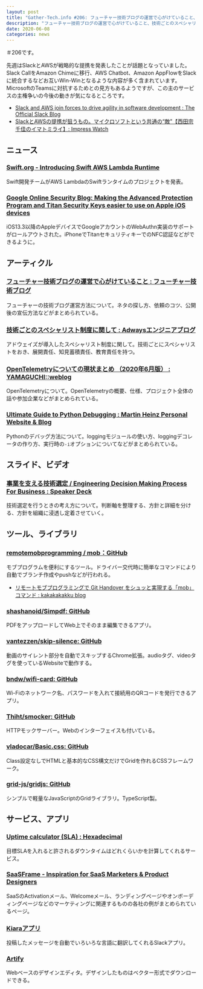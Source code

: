 ```yaml
---
layout: post
title: "Gather-Tech.info #206: フューチャー技術ブログの運営で心がけていること、技術ごとのスペシャリスト制度に関して など"
description: "フューチャー技術ブログの運営で心がけていること、技術ごとのスペシャリスト制度に関して など"
date: 2020-06-08
categories: news
---
```


＃206です。

先週はSlackとAWSが戦略的な提携を発表したことが話題となっていました。Slack CallをAmazon Chimeに移行、AWS Chatbot、Amazon AppFlowをSlackに統合するなどお互いWin-Winとなるような内容が多く含まれています。MicrosoftのTeamsに対抗するためとの見方もあるようですが、この主のサービスの主権争いの今後の動きが気になるところです。

- [Slack and AWS join forces to drive agility in software development : The Official Slack Blog](https://slackhq.com/slack-aws-drive-development-agility)
- [SlackとAWSの提携が狙うもの。マイクロソフトという共通の“敵”【西田宗千佳のイマトミライ】: Impress Watch](https://www.watch.impress.co.jp/docs/series/nishida/1257365.html)

## ニュース

### [Swift.org - Introducing Swift AWS Lambda Runtime](https://swift.org/blog/aws-lambda-runtime/)

Swift開発チームがAWS LambdaのSwiftランタイムのプロジェクトを発表。

### [Google Online Security Blog: Making the Advanced Protection Program and Titan Security Keys easier to use on Apple iOS devices](https://security.googleblog.com/2020/06/making-advanced-protection-program-and.html)

iOS13.3以降のAppleデバイスでGoogleアカウントのWebAuthn実装のサポートがロールアウトされた。iPhoneでTitanセキュリティキーでのNFC認証などができるように。

## アーティクル

### [フューチャー技術ブログの運営で心がけていること : フューチャー技術ブログ](https://future-architect.github.io/articles/20200530/)

フューチャーの技術ブログ運営方法について。ネタの探し方、依頼のコツ、公開後の宣伝方法などがまとめられている。

### [技術ごとのスペシャリスト制度に関して : Adwaysエンジニアブログ](https://blog.engineer.adways.net/entry/2020/06/05/190000)

アドウェイズが導入したスペシャリスト制度に関して。技術ごとにスペシャリストをおき、展開責任、知見蓄積責任、教育責任を持つ。

### [OpenTelemetryについての現状まとめ （2020年6月版） : YAMAGUCHI::weblog](https://ymotongpoo.hatenablog.com/entry/2020/06/01/164221)

OpenTelemetryについて。OpenTelemetryの概要、仕様、プロジェクト全体の話や参加企業などがまとめられている。

### [Ultimate Guide to Python Debugging : Martin Heinz Personal Website & Blog](https://martinheinz.dev/blog/24)

Pythonのデバッグ方法について。loggingモジュールの使い方、loggingデコレータの作り方、実行時の`-i`オプションについてなどがまとめられている。

## スライド、ビデオ

### [事業を支える技術選定 / Engineering Decision Making Process For Business : Speaker Deck](https://speakerdeck.com/itosho525/engineering-decision-making-process-for-business)

技術選定を行うときの考え方について。判断軸を整理する、方針と詳細を分ける、方針を組織に浸透し定着させていく。

## ツール、ライブラリ

### [remotemobprogramming / mob：GitHub](https://github.com/remotemobprogramming/mob)

モブプログラムを便利にするツール。ドライバー交代時に簡単なコマンドにより自動でブランチ作成やpushなどが行われる。

- [リモートモブプログラミングで Git Handover をシュッと実現する「mob」コマンド : kakakakakku blog](https://kakakakakku.hatenablog.com/entry/2020/06/01/082319)

### [shashanoid/Simpdf: GitHub](https://github.com/shashanoid/Simpdf)

PDFをアップロードしてWeb上でそのまま編集できるアプリ。

### [vantezzen/skip-silence: GitHub](https://github.com/vantezzen/skip-silence)

動画のサイレント部分を自動でスキップするChrome拡張。audioタグ、videoタグを使っているWebsiteで動作する。

### [bndw/wifi-card: GitHub](https://github.com/bndw/wifi-card)

Wi-Fiのネットワーク名、パスワードを入れて接続用のQRコードを発行できるアプリ。

### [Thiht/smocker: GitHub](https://github.com/Thiht/smocker)

HTTPモックサーバー。Webのインターフェイスも付いている。

### [vladocar/Basic.css: GitHub](https://github.com/vladocar/Basic.css)

Class設定なしでHTMLと基本的なCSS構文だけでGridを作れるCSSフレームワーク。

### [grid-js/gridjs: GitHub](https://github.com/grid-js/gridjs)

シンプルで軽量なJavaScriptのGridライブラリ。TypeScript製。

## サービス、アプリ

### [Uptime calculator (SLA) : Hexadecimal](https://tryhexadecimal.com/sla-uptime-calculator)

目標SLAを入れると許されるダウンタイムはどれくらいかを計算してくれるサービス。

### [SaaSFrame - Inspiration for SaaS Marketers & Product Designers](https://www.saasframe.io/)

SaaSのActivationメール、Welcomeメール、ランディングページやオンボーディングページなどのマーケティングに関連するものの各社の例がまとめられているページ。

### [Kiaraアプリ](https://www.kiara-app.com/)

投稿したメッセージを自動でいろいろな言語に翻訳してくれるSlackアプリ。

### [Artify](https://www.artify.co/)

Webベースのデザインエディタ。デザインしたものはベクター形式でダウンロードできる。
